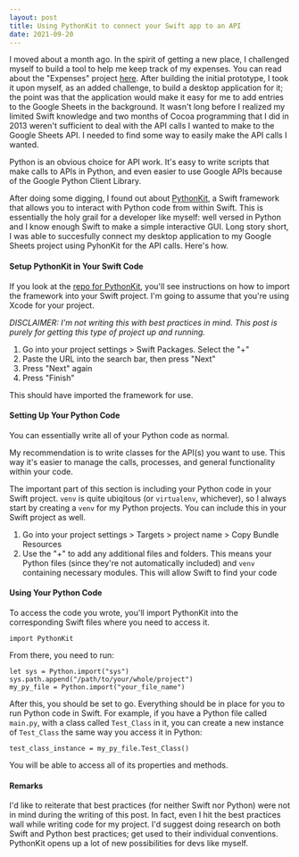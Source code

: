 ```yaml
---
layout: post
title: Using PythonKit to connect your Swift app to an API
date: 2021-09-20
---
```


I moved about a month ago. In the spirit of getting a new place, I challenged myself to build a tool to help me keep track of my expenses. You can read about the "Expenses" project [here](/projects/). After building the initial prototype, I took it upon myself, as an added challenge, to build a desktop application for it; the point was that the application would make it easy for me to add entries to the Google Sheets in the background. It wasn't long before I realized my limited Swift knowledge and two months of Cocoa programming that I did in 2013 weren't sufficient to deal with the API calls I wanted to make to the Google Sheets API. I needed to find some way to easily make the API calls I wanted.

Python is an obvious choice for API work. It's easy to write scripts that make calls to APIs in Python, and even easier to use Google APIs because of the Google Python Client Library.

After doing some digging, I found out about [PythonKit](https://github.com/pvieito/PythonKit), a Swift framework that allows you to interact with Python code from within Swift. This is essentially the holy grail for a developer like myself: well versed in Python and I know enough Swift to make a simple interactive GUI. Long story short, I was able to succesfully connect my desktop application to my Google Sheets project using PyhonKit for the API calls. Here's how.

#### Setup PythonKit in Your Swift Code

If you look at the [repo for PythonKit](https://github.com/pvieito/PythonKit), you'll see instructions on how to import the framework into your Swift project. I'm going to assume that you're using Xcode for your project.

_DISCLAIMER: I'm not writing this with best practices in mind. This post is purely for getting this type of project up and running._

 1. Go into your project settings > Swift Packages. Select the "+"
 2. Paste the URL into the search bar, then press "Next"
 3. Press "Next" again
 4. Press "Finish"

<!-- Add in an image of step 4 or something -->

This should have imported the framework for use.

#### Setting Up Your Python Code

You can essentially write all of your Python code as normal.

My recommendation is to write classes for the API(s) you want to use. This way it's easier to manage the calls, processes, and general functionality within your code.

The important part of this section is including your Python code in your Swift project. `venv` is quite ubiqitous (or `virtualenv`, whichever), so I always start by creating a `venv` for my Python projects. You can include this in your Swift project as well.
 1. Go into your project settings > Targets > project name > Copy Bundle Resources
 2. Use the "+" to add any additional files and folders. This means your Python files (since they're not automatically included) and `venv` containing necessary modules. This will allow Swift to find your code

#### Using Your Python Code

To access the code you wrote, you'll import PythonKit into the corresponding Swift files where you need to access it.
```
import PythonKit
```

From there, you need to run:
```
let sys = Python.import("sys")
sys.path.append("/path/to/your/whole/project")
my_py_file = Python.import("your_file_name")
```

After this, you should be set to go. Everything should be in place for you to run Python code in Swift. For example, if you have a Python file called `main.py`, with a class called `Test_Class` in it, you can create a new instance of `Test_Class` the same way you access it in Python:
```
test_class_instance = my_py_file.Test_Class()
```

You will be able to access all of its properties and methods.

#### Remarks

I'd like to reiterate that best practices (for neither Swift nor Python) were not in mind during the writing of this post. In fact, even I hit the best practices wall while writing code for my project. I'd suggest doing research on both Swift and Python best practices; get used to their individual conventions. PythonKit opens up a lot of new possibilities for devs like myself.